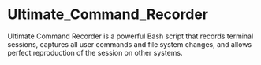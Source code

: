 # Ultimate_Command_Recorder
Ultimate Command Recorder is a powerful Bash script that records terminal sessions, captures all user commands and file system changes, and allows perfect reproduction of the session on other systems.
